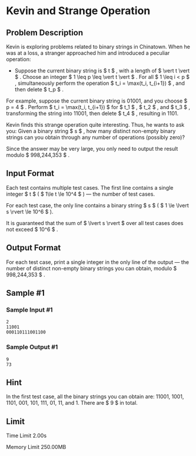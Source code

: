 # Kevin and Strange Operation

## Problem Description

Kevin is exploring problems related to binary strings in Chinatown. When he was at a loss, a stranger approached him and introduced a peculiar operation:

- Suppose the current binary string is $  t  $ , with a length of $  \vert t \vert  $ . Choose an integer $  1 \leq p \leq \vert t \vert  $ . For all $  1 \leq i < p  $ , simultaneously perform the operation $  t_i = \max(t_i, t_{i+1})  $ , and then delete $  t_p  $ .

For example, suppose the current binary string is 01001, and you choose $  p = 4  $ . Perform $  t_i = \max(t_i, t_{i+1})  $ for $ t_1 $ , $ t_2 $ , and $  t_3  $ , transforming the string into 11001, then delete $  t_4  $ , resulting in 1101.

Kevin finds this strange operation quite interesting. Thus, he wants to ask you: Given a binary string $  s  $ , how many distinct non-empty binary strings can you obtain through any number of operations (possibly zero)?

Since the answer may be very large, you only need to output the result modulo $ 998\,244\,353 $ .

## Input Format

Each test contains multiple test cases. The first line contains a single integer $ t $ ( $ 1\le t \le 10^4 $ ) — the number of test cases.

For each test case, the only line contains a binary string $  s  $ ( $  1 \le \lvert s \rvert \le 10^6  $ ).

It is guaranteed that the sum of $ \lvert s \rvert $ over all test cases does not exceed $ 10^6 $ .

## Output Format

For each test case, print a single integer in the only line of the output — the number of distinct non-empty binary strings you can obtain, modulo $ 998\,244\,353 $ .

## Sample #1

### Sample Input #1

```
2
11001
000110111001100
```

### Sample Output #1

```
9
73
```

## Hint

In the first test case, all the binary strings you can obtain are: 11001, 1001, 1101, 001, 101, 111, 01, 11, and 1. There are $  9  $ in total.

## Limit



Time Limit
2.00s

Memory Limit
250.00MB